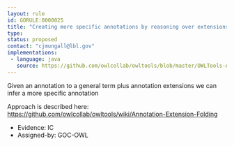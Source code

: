 ```yaml
---
layout: rule
id: GORULE:0000025
title: "Creating more specific annotations by reasoning over extensions"
type:
status: proposed
contact: "cjmungall@lbl.gov"
implementations:
 - language: java
   source: https://github.com/owlcollab/owltools/blob/master/OWLTools-Annotation/src/main/java/owltools/gaf/inference/FoldBasedPredictor.java
---
```


Given an annotation to a general term plus annotation extensions we can infer a more specific annotation

Approach is described here: https://github.com/owlcollab/owltools/wiki/Annotation-Extension-Folding

 * Evidence: IC
 * Assigned-by: GOC-OWL
